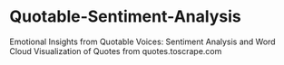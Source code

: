 # Quotable-Sentiment-Analysis
Emotional Insights from Quotable Voices: Sentiment Analysis and Word Cloud Visualization of Quotes from quotes.toscrape.com
